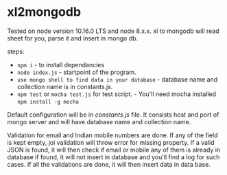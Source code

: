 # xl2mongodb

Tested on node version 10.16.0 LTS and node 8.x.x.
xl to mongodb will read sheet for you, parse it and insert in mongo db.

steps:
* ```npm i``` - to install dependancies
* ```node index.js``` - startpoint of the program.
* ```use mongo shell to find data in your database``` - database name and collection name is in constants.js.
* ```npm test``` or ```mocha test.js``` for test script. - You'll need mocha installed ```npm install -g mocha```

Default configuration will be in *constants.js* file. It consists host and port of mongo server and will have database name and collection name.

Validation for email and Indian mobile numbers are done.
If any of the field is kept empty, joi validation will throw error for missing property. If a valid JSON is found, it will then check if email or mobile any of them is already in database if found, it will not insert in database and you'll find a log for such cases. If all the validations are done, it will then insert data in data base.
